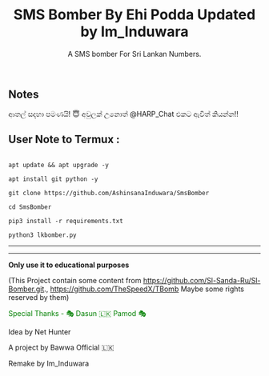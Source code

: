 <h1 align="center">SMS Bomber By Ehi Podda Updated by Im_Induwara</h1>

<p align="center">  A SMS bomber For Sri Lankan Numbers.</p><br>

## Notes
ආතල් සදහා පමණයි! 😇
අවුලක් උනොත් @HARP_Chat එකට ඇවිත් කියන්න!!

## User Note to Termux :

```bhash

apt update && apt upgrade -y

apt install git python -y

git clone https://github.com/AshinsanaInduwara/SmsBomber

cd SmsBomber

pip3 install -r requirements.txt

python3 lkbomber.py

```

___

____

**Only use it to educational purposes**

(This Project contain some content from  https://github.com/Sl-Sanda-Ru/Sl-Bomber.git.,  https://github.com/TheSpeedX/TBomb Maybe some rights reserved by them)

<p style="color:green ">Special Thanks - 🎭 Dasun 🇱🇰 Pamod 🎭 </p>
</p>Idea by Net Hunter</p>
</p>A project by Bawwa Official 🇱🇰</p>
</p>Remake by Im_Induwara </p>


